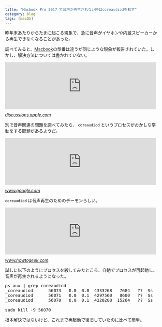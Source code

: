 ```yaml
---
title: "Macbook Pro 2017 で音声が再生されない時はcoreaudiodを殺す"
category: blog
tags: [macOS]
---
```

<p>昨年末あたりからたまに起こる現象で、急に音声がイヤホンや内蔵スピーカーから再生できなくなることがあった。</p>

<p>調べてみると、<a class="keyword" href="http://d.hatena.ne.jp/keyword/Macbook">Macbook</a>の型番は違うが同じような現象が報告されていた。しかし、解決方法については書かれていない。</p>

<p><iframe src="https://hatenablog-parts.com/embed?url=https%3A%2F%2Fdiscussions.apple.com%2Fthread%2F8466406" title="MacBook Pro (2018) Audio on videos cuts o… - Apple Community" class="embed-card embed-webcard" scrolling="no" frameborder="0" style="display: block; width: 100%; height: 155px; max-width: 500px; margin: 10px 0px;"></iframe><cite class="hatena-citation"><a href="https://discussions.apple.com/thread/8466406">discussions.apple.com</a></cite></p>

<p>別で音声関連の問題を調べてみたら、 <code>coreaudiod</code> というプロセスがおかしな挙動をする問題があるようだ。</p>

<p><iframe src="https://hatenablog-parts.com/embed?url=https%3A%2F%2Fwww.google.com%2Fsearch%3Fq%3Dmac%2Bcoreaudiod%26oq%3Dmac%2Bcore%26aqs%3Dchrome.0.69i59j69i57j69i60.1601j0j4%26sourceid%3Dchrome%26ie%3DUTF-8" title="mac coreaudiod - Google 検索" class="embed-card embed-webcard" scrolling="no" frameborder="0" style="display: block; width: 100%; height: 155px; max-width: 500px; margin: 10px 0px;"></iframe><cite class="hatena-citation"><a href="https://www.google.com/search?q=mac+coreaudiod&oq=mac+core&aqs=chrome.0.69i59j69i57j69i60.1601j0j4&sourceid=chrome&ie=UTF-8">www.google.com</a></cite></p>

<p><code>coreaudiod</code> は音声再生のためのデーモンらしい。</p>

<p><iframe src="https://hatenablog-parts.com/embed?url=https%3A%2F%2Fwww.howtogeek.com%2F321905%2Fwhat-is-coreaudiod-and-why-is-it-running-on-my-mac%2F" title="What Is “coreaudiod,” and Why Is It Running on My Mac?" class="embed-card embed-webcard" scrolling="no" frameborder="0" style="display: block; width: 100%; height: 155px; max-width: 500px; margin: 10px 0px;"></iframe><cite class="hatena-citation"><a href="https://www.howtogeek.com/321905/what-is-coreaudiod-and-why-is-it-running-on-my-mac/">www.howtogeek.com</a></cite></p>

<p>試しに以下のようにプロセスを殺してみたところ、自動でプロセスが再起動し、音声が再生されるようになった。</p>

<pre class="code" data-lang="" data-unlink>ps aux | grep coreaudiod
_coreaudiod      56073   0.0  0.0  4333268   7684   ??  Ss   11:40PM   0:00.05 /System/Library/Frameworks/CoreAudio.framework/Versions/A/XPCServices/com.apple.audio.DriverHelper.xpc/Contents/MacOS/com.apple.audio.DriverHelper
_coreaudiod      56071   0.0  0.1  4297560   8600   ??  Ss   11:40PM   0:00.02 /System/Library/Frameworks/AudioToolbox.framework/XPCServices/com.apple.audio.SandboxHelper.xpc/Contents/MacOS/com.apple.audio.SandboxHelper
_coreaudiod      56070   0.0  0.1  4320200  15264   ??  Ss   11:40PM   0:00.28 /usr/sbin/coreaudiod

sudo kill -9 56070</pre>


<p>根本解決ではないけど、これまで再起動で復旧していたのに比べて簡単。</p>


